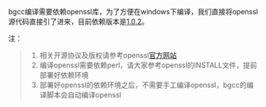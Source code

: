bgcc编译需要依赖openssl库，为了方便在windows下编译，我们直接将openssl源代码直接引了进来，目前依赖版本是[1.0.2](http://openssl.org/source/openssl-1.0.2.tar.gz)。

注：
>1. 相关开源协议及版权请参考openssl[官方网站](http://openssl.org)
>2. 编译openssl需要依赖perl，请大家参考openssl的INSTALL文件，提前部署好依赖环境 
>3. 部署好openssl的依赖环境之后，不需要手工编译openssl，bgcc的编译脚本会自动编译openssl


